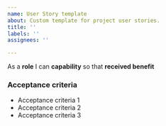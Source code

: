 ```yaml
---
name: User Story template
about: Custom template for project user stories.
title: ''
labels: ''
assignees: ''

---
```


As a **role** I can **capability** so that **received benefit**


### Acceptance criteria

- Acceptance criteria 1
- Acceptance criteria 2
- Acceptance criteria 3
